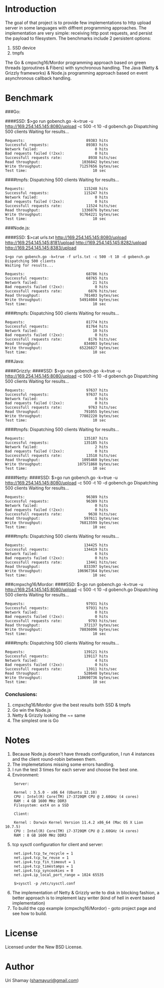Introduction
================

The goal of that project is to provide few implementations to http upload server in some languages with diffrent programming approaches.
The implementation are very simple: receiving http post requests, and persist the payload to filesystem.
The benchmarks include 2 persistent options:

1. SSD device
2. tmpfs

The Go & cmpxchg16/Mordor programming approach based on green threads (goroutines & Fibers) with synchronous handling.
The Java (Netty & Grizzly frameworks) & Node.js programming approach based on event asynchronous callback handling.


Benchmark
===========

###Go:

####SSD:
    $>go run gobench.go -k=true -u http://169.254.145.145:8080/upload -c 500 -t 10 -d gobench.go
    Dispatching 500 clients
    Waiting for results...

    Requests:                            89383 hits
    Successful requests:                 89383 hits
    Network failed:                          0 hits
    Bad requests failed (!2xx):              0 hits
    Successfull requests rate:            8938 hits/sec
    Read throughput:                   1036842 bytes/sec
    Write throughput:                 71257656 bytes/sec
    Test time:                              10 sec

####tmpfs:
    Dispatching 500 clients
    Waiting for results...

    Requests:                           115248 hits
    Successful requests:                115247 hits
    Network failed:                          0 hits
    Bad requests failed (!2xx):              0 hits
    Successfull requests rate:           11524 hits/sec
    Read throughput:                   1336876 bytes/sec
    Write throughput:                 91764221 bytes/sec
    Test time:                              10 sec
    
###Node.js:

####SSD:
    $>cat urls.txt
    http://169.254.145.145:8080/upload
    http://169.254.145.145:8181/upload
    http://169.254.145.145:8282/upload
    http://169.254.145.145:8383/upload

    $>go run gobench.go -k=true -f urls.txt -c 500 -t 10 -d gobench.go
    Dispatching 500 clients
    Waiting for results...

    Requests:                            68786 hits
    Successful requests:                 68765 hits
    Network failed:                         21 hits
    Bad requests failed (!2xx):              0 hits
    Successfull requests rate:            6876 hits/sec
    Read throughput:                    701403 bytes/sec
    Write throughput:                 54914084 bytes/sec
    Test time:                              10 sec

####tmpfs:
    Dispatching 500 clients
    Waiting for results...

    Requests:                            81774 hits
    Successful requests:                 81764 hits
    Network failed:                         10 hits
    Bad requests failed (!2xx):              0 hits
    Successfull requests rate:            8176 hits/sec
    Read throughput:                    834003 bytes/sec
    Write throughput:                 65226827 bytes/sec
    Test time:                              10 sec

###Java:
    
####Grizzly:
####SSD:
    $>go run gobench.go -k=true -u http://169.254.145.145:8080/upload -c 500 -t 10 -d gobench.go
    Dispatching 500 clients
    Waiting for results...

    Requests:                            97637 hits
    Successful requests:                 97637 hits
    Network failed:                          0 hits
    Bad requests failed (!2xx):              0 hits
    Successfull requests rate:            9763 hits/sec
    Read throughput:                    791055 bytes/sec
    Write throughput:                 77802220 bytes/sec
    Test time:                              10 sec

####tmpfs:
    Dispatching 500 clients
    Waiting for results...

    Requests:                           135187 hits
    Successful requests:                135185 hits
    Network failed:                          2 hits
    Bad requests failed (!2xx):              0 hits
    Successfull requests rate:           13518 hits/sec
    Read throughput:                   1095460 bytes/sec
    Write throughput:                107571860 bytes/sec
    Test time:                              10 sec

####Netty:
####SSD:
    $>go run gobench.go -k=true -u http://169.254.145.145:8080/upload -c 500 -t 10 -d gobench.go
    Dispatching 500 clients
    Waiting for results...

    Requests:                            96389 hits
    Successful requests:                 96389 hits
    Network failed:                          0 hits
    Bad requests failed (!2xx):              0 hits
    Successfull requests rate:            9638 hits/sec
    Read throughput:                    597611 bytes/sec
    Write throughput:                 76813599 bytes/sec
    Test time:                              10 sec

####tmpfs:
    Dispatching 500 clients
    Waiting for results...

    Requests:                           134425 hits
    Successful requests:                134419 hits
    Network failed:                          6 hits
    Bad requests failed (!2xx):              0 hits
    Successfull requests rate:           13441 hits/sec
    Read throughput:                    833397 bytes/sec
    Write throughput:                106967364 bytes/sec
    Test time:                              10 sec

###cmpxchg16/Mordor:
####SSD:
    $>go run gobench.go -k=true -u http://169.254.145.145:8080/upload -c 500 -t 10 -d gobench.go
    Dispatching 500 clients
    Waiting for results...

    Requests:                            97931 hits
    Successful requests:                 97931 hits
    Network failed:                          0 hits
    Bad requests failed (!2xx):              0 hits
    Successfull requests rate:            9793 hits/sec
    Read throughput:                    372137 bytes/sec
    Write throughput:                 78036096 bytes/sec
    Test time:                              10 sec

####tmpfs:
    Dispatching 500 clients
    Waiting for results...

    Requests:                           139121 hits
    Successful requests:                139117 hits
    Network failed:                          4 hits
    Bad requests failed (!2xx):              0 hits
    Successfull requests rate:           13911 hits/sec
    Read throughput:                    528648 bytes/sec
    Write throughput:                110690736 bytes/sec
    Test time:                              10 sec


### Conclusions:
1. cmpxchg16/Mordor give the best results both SSD & tmpfs
2. Go win the Node.js
3. Netty & Grizzly looking the ~= same
4. The simplest one is Go


Notes
================

1. Because Node.js doesn't have threads configuration, I run 4 instances and the client round-robin between them.
2. The implemetations missing some errors handling.
3. I run the test 3 times for each server and choose the best one.
4. Environment:
```
    Server:

    Kernel : 3.5.0 - x86_64 (Ubuntu 12.10)
    CPU : Intel(R) Core(TM) i7-3720QM CPU @ 2.60GHz (4 cores)
    RAM : 4 GB 1600 MHz DDR3
    Filesystem: ext4 on a SSD

    Client:

    Kernel : Darwin Kernel Version 11.4.2 x86_64 (Mac OS X Lion 10.7.5)
    CPU : Intel(R) Core(TM) i7-3720QM CPU @ 2.60GHz (4 cores)
    RAM : 8 GB 1600 MHz DDR3
```
5. tcp sysctl configuration for client and server:
```
    net.ipv4.tcp_tw_recycle = 1
    net.ipv4.tcp_tw_reuse = 1
    net.ipv4.tcp_fin_timeout = 1
    net.ipv4.tcp_timestamps = 1
    net.ipv4.tcp_syncookies = 0
    net.ipv4.ip_local_port_range = 1024 65535

    $>sysctl -p /etc/sysctl.conf
```

6. The implementation of Netty & Grizzly write to disk in blocking fashion, a better approach is to implement lazy writer (kind of hell in event based implementation)
7. To build the cpp example (cmpxchg16/Mordor) - goto project page and see how to build.


License
================

Licensed under the New BSD License.


Author
================

Uri Shamay (shamayuri@gmail.com)
